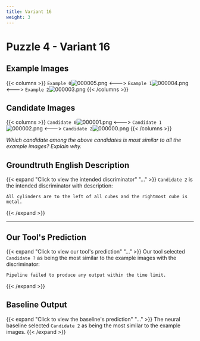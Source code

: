 ```yaml
---
title: Variant 16
weight: 3
---
```


# Puzzle 4 - Variant 16

## Example Images
{{< columns >}}
`Example 0`![000005.png](/clevr-variants/devoicing/fovariant-16/render/images/CLEVR_val_000005.png)
<--->
`Example 1`![000004.png](/clevr-variants/devoicing/fovariant-16/render/images/CLEVR_val_000004.png)
<--->
`Example 2`![000003.png](/clevr-variants/devoicing/fovariant-16/render/images/CLEVR_val_000003.png)
{{< /columns >}}

## Candidate Images
{{< columns >}}
`Candidate 0`![000001.png](/clevr-variants/devoicing/fovariant-16/render/images/CLEVR_val_000001.png)
<--->
`Candidate 1`![000002.png](/clevr-variants/devoicing/fovariant-16/render/images/CLEVR_val_000002.png)
<--->
`Candidate 2`![000000.png](/clevr-variants/devoicing/fovariant-16/render/images/CLEVR_val_000000.png)
{{< /columns >}}

*Which candidate among the above candidates is most similar to all the example images? Explain why.*

## Groundtruth English Description

{{< expand "Click to view the intended discriminator" "..." >}}
`Candidate 2` is the intended discriminator with description:
```plaintext 
All cylinders are to the left of all cubes and the rightmost cube is metal.
```
{{< /expand >}}

---



## Our Tool's Prediction

{{< expand "Click to view our tool's prediction" "..." >}}
Our tool selected `Candidate ?` as being the most similar to the example images with the discriminator:
```plaintext
Pipeline failed to produce any output within the time limit.
```
{{< /expand >}}



## Baseline Output

{{< expand "Click to view the baseline's prediction" "..." >}}
The neural baseline selected `Candidate 2` as being the most similar to the example images.
{{< /expand >}}


